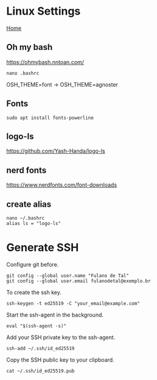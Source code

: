 # Linux Settings

[Home](../README.md)

## Oh my bash
https://ohmybash.nntoan.com/
```
nano .bashrc
```
OSH_THEME=font -> OSH_THEME=agnoster

## Fonts
```
sudo apt install fonts-powerline
```
## logo-ls
https://github.com/Yash-Handa/logo-ls

## nerd fonts
https://www.nerdfonts.com/font-downloads

## create alias
```
nano ~/.bashrc
alias ls = "logo-ls"
```

# Generate SSH

Configure git before.
```
git config --global user.name "Fulano de Tal"
git config --global user.email fulanodetal@exemplo.br
```

To create the ssh key.
```
ssh-keygen -t ed25519 -C "your_email@example.com"
```
Start the ssh-agent in the background.
```
eval "$(ssh-agent -s)"
```
Add your SSH private key to the ssh-agent.
```
ssh-add ~/.ssh/id_ed25519
```
Copy the SSH public key to your clipboard.
```
cat ~/.ssh/id_ed25519.pub